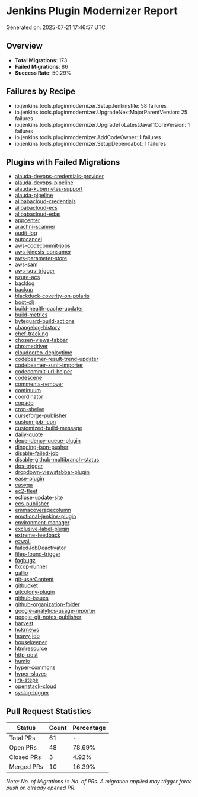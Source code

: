 
# Jenkins Plugin Modernizer Report
Generated on: 2025-07-21 17:46:57 UTC

## Overview
- **Total Migrations**: 173
- **Failed Migrations**: 86
- **Success Rate**: 50.29%

## Failures by Recipe
- io.jenkins.tools.pluginmodernizer.SetupJenkinsfile: 58 failures
- io.jenkins.tools.pluginmodernizer.UpgradeNextMajorParentVersion: 25 failures
- io.jenkins.tools.pluginmodernizer.UpgradeToLatestJava11CoreVersion: 1 failures
- io.jenkins.tools.pluginmodernizer.AddCodeOwner: 1 failures
- io.jenkins.tools.pluginmodernizer.SetupDependabot: 1 failures

## Plugins with Failed Migrations
- [alauda-devops-credentials-provider](../alauda-devops-credentials-provider/reports/failed_migrations.csv)
- [alauda-devops-pipeline](../alauda-devops-pipeline/reports/failed_migrations.csv)
- [alauda-kubernetes-support](../alauda-kubernetes-support/reports/failed_migrations.csv)
- [alauda-pipeline](../alauda-pipeline/reports/failed_migrations.csv)
- [alibabacloud-credentials](../alibabacloud-credentials/reports/failed_migrations.csv)
- [alibabacloud-ecs](../alibabacloud-ecs/reports/failed_migrations.csv)
- [alibabacloud-edas](../alibabacloud-edas/reports/failed_migrations.csv)
- [appcenter](../appcenter/reports/failed_migrations.csv)
- [arachni-scanner](../arachni-scanner/reports/failed_migrations.csv)
- [audit-log](../audit-log/reports/failed_migrations.csv)
- [autocancel](../autocancel/reports/failed_migrations.csv)
- [aws-codecommit-jobs](../aws-codecommit-jobs/reports/failed_migrations.csv)
- [aws-kinesis-consumer](../aws-kinesis-consumer/reports/failed_migrations.csv)
- [aws-parameter-store](../aws-parameter-store/reports/failed_migrations.csv)
- [aws-sam](../aws-sam/reports/failed_migrations.csv)
- [aws-sqs-trigger](../aws-sqs-trigger/reports/failed_migrations.csv)
- [azure-acs](../azure-acs/reports/failed_migrations.csv)
- [backlog](../backlog/reports/failed_migrations.csv)
- [backup](../backup/reports/failed_migrations.csv)
- [blackduck-coverity-on-polaris](../blackduck-coverity-on-polaris/reports/failed_migrations.csv)
- [boot-clj](../boot-clj/reports/failed_migrations.csv)
- [build-health-cache-updater](../build-health-cache-updater/reports/failed_migrations.csv)
- [build-metrics](../build-metrics/reports/failed_migrations.csv)
- [byteguard-build-actions](../byteguard-build-actions/reports/failed_migrations.csv)
- [changelog-history](../changelog-history/reports/failed_migrations.csv)
- [chef-tracking](../chef-tracking/reports/failed_migrations.csv)
- [chosen-views-tabbar](../chosen-views-tabbar/reports/failed_migrations.csv)
- [chromedriver](../chromedriver/reports/failed_migrations.csv)
- [cloudcoreo-deploytime](../cloudcoreo-deploytime/reports/failed_migrations.csv)
- [codebeamer-result-trend-updater](../codebeamer-result-trend-updater/reports/failed_migrations.csv)
- [codebeamer-xunit-importer](../codebeamer-xunit-importer/reports/failed_migrations.csv)
- [codecommit-url-helper](../codecommit-url-helper/reports/failed_migrations.csv)
- [codescene](../codescene/reports/failed_migrations.csv)
- [comments-remover](../comments-remover/reports/failed_migrations.csv)
- [continuum](../continuum/reports/failed_migrations.csv)
- [coordinator](../coordinator/reports/failed_migrations.csv)
- [copado](../copado/reports/failed_migrations.csv)
- [cron-shelve](../cron-shelve/reports/failed_migrations.csv)
- [curseforge-publisher](../curseforge-publisher/reports/failed_migrations.csv)
- [custom-job-icon](../custom-job-icon/reports/failed_migrations.csv)
- [customized-build-message](../customized-build-message/reports/failed_migrations.csv)
- [daily-quote](../daily-quote/reports/failed_migrations.csv)
- [dependency-queue-plugin](../dependency-queue-plugin/reports/failed_migrations.csv)
- [dingding-json-pusher](../dingding-json-pusher/reports/failed_migrations.csv)
- [disable-failed-job](../disable-failed-job/reports/failed_migrations.csv)
- [disable-github-multibranch-status](../disable-github-multibranch-status/reports/failed_migrations.csv)
- [dos-trigger](../dos-trigger/reports/failed_migrations.csv)
- [dropdown-viewstabbar-plugin](../dropdown-viewstabbar-plugin/reports/failed_migrations.csv)
- [ease-plugin](../ease-plugin/reports/failed_migrations.csv)
- [easyqa](../easyqa/reports/failed_migrations.csv)
- [ec2-fleet](../ec2-fleet/reports/failed_migrations.csv)
- [eclipse-update-site](../eclipse-update-site/reports/failed_migrations.csv)
- [ecs-publisher](../ecs-publisher/reports/failed_migrations.csv)
- [emmacoveragecolumn](../emmacoveragecolumn/reports/failed_migrations.csv)
- [emotional-jenkins-plugin](../emotional-jenkins-plugin/reports/failed_migrations.csv)
- [environment-manager](../environment-manager/reports/failed_migrations.csv)
- [exclusive-label-plugin](../exclusive-label-plugin/reports/failed_migrations.csv)
- [extreme-feedback](../extreme-feedback/reports/failed_migrations.csv)
- [ezwall](../ezwall/reports/failed_migrations.csv)
- [failedJobDeactivator](../failedJobDeactivator/reports/failed_migrations.csv)
- [files-found-trigger](../files-found-trigger/reports/failed_migrations.csv)
- [fogbugz](../fogbugz/reports/failed_migrations.csv)
- [fxcop-runner](../fxcop-runner/reports/failed_migrations.csv)
- [gallio](../gallio/reports/failed_migrations.csv)
- [git-userContent](../git-userContent/reports/failed_migrations.csv)
- [gitbucket](../gitbucket/reports/failed_migrations.csv)
- [gitcolony-plugin](../gitcolony-plugin/reports/failed_migrations.csv)
- [github-issues](../github-issues/reports/failed_migrations.csv)
- [github-organization-folder](../github-organization-folder/reports/failed_migrations.csv)
- [google-analytics-usage-reporter](../google-analytics-usage-reporter/reports/failed_migrations.csv)
- [google-git-notes-publisher](../google-git-notes-publisher/reports/failed_migrations.csv)
- [harvest](../harvest/reports/failed_migrations.csv)
- [hckrnews](../hckrnews/reports/failed_migrations.csv)
- [heavy-job](../heavy-job/reports/failed_migrations.csv)
- [housekeeper](../housekeeper/reports/failed_migrations.csv)
- [htmlresource](../htmlresource/reports/failed_migrations.csv)
- [http-post](../http-post/reports/failed_migrations.csv)
- [humio](../humio/reports/failed_migrations.csv)
- [hyper-commons](../hyper-commons/reports/failed_migrations.csv)
- [hyper-slaves](../hyper-slaves/reports/failed_migrations.csv)
- [jira-steps](../jira-steps/reports/failed_migrations.csv)
- [openstack-cloud](../openstack-cloud/reports/failed_migrations.csv)
- [syslog-logger](../syslog-logger/reports/failed_migrations.csv)

## Pull Request Statistics

| Status | Count | Percentage |
|--------|-------|------------|
| Total PRs | 61 | - |
| Open PRs | 48 | 78.69% |
| Closed PRs | 3 | 4.92% |
| Merged PRs | 10 | 16.39% |


*Note: No. of Migrations != No. of PRs. A migration applied may trigger force push on already opened PR.*
